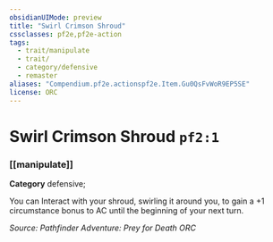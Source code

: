 ```yaml
---
obsidianUIMode: preview
title: "Swirl Crimson Shroud"
cssclasses: pf2e,pf2e-action
tags:
  - trait/manipulate
  - trait/
  - category/defensive
  - remaster
aliases: "Compendium.pf2e.actionspf2e.Item.Gu0QsFvWoR9EP5SE"
license: ORC
---
```

# Swirl Crimson Shroud `pf2:1`

### [[manipulate]]

**Category** defensive; 




You can Interact with your shroud, swirling it around you, to gain a +1 circumstance bonus to AC until the beginning of your next turn.

*Source: Pathfinder Adventure: Prey for Death*
*ORC*